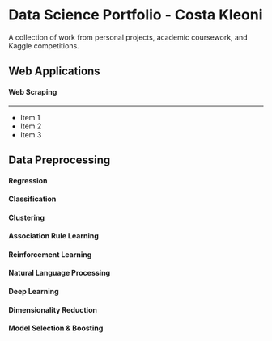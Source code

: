 # Data Science Portfolio - Costa Kleoni
A collection of work from personal projects, academic coursework, and Kaggle competitions.

Web Applications
---

#### Web Scraping
---
* Item 1
* Item 2
* Item 3

Data Preprocessing
---
#### Regression
#### Classification
#### Clustering 
#### Association Rule Learning
#### Reinforcement Learning
#### Natural Language Processing
#### Deep Learning
#### Dimensionality Reduction
#### Model Selection & Boosting

